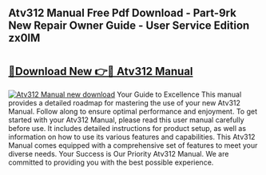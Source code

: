## Atv312 Manual Free Pdf Download - Part-9rk New Repair Owner Guide - User Service Edition zx0lM

# <h2><a href="http://bc28991.oget.top/?id=Atv312+Manual">🔗Download New 👉🔴 Atv312 Manual</a></h2>

[![Atv312 Manual new download](https://i.imgur.com/5g1atiW.png)](http://bc28991.oget.top/?id=Atv312+Manual)
Your Guide to Excellence This manual provides a detailed roadmap for mastering the use of your new Atv312 Manual. Follow along to ensure optimal performance and enjoyment. To get started with your Atv312 Manual, please read this user manual carefully before use. It includes detailed instructions for product setup, as well as information on how to use its various features and capabilities. This Atv312 Manual comes equipped with a comprehensive set of features to meet your diverse needs. Your Success is Our Priority Atv312 Manual. We are committed to providing you with the best possible experience.
